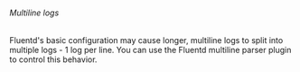 ###### Multiline logs

Fluentd's basic configuration may cause longer, multiline logs to split into multiple logs - 1 log per line. You can use the Fluentd multiline parser plugin to control this behavior.